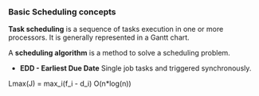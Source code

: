 ### Basic Scheduling concepts

**Task scheduling** is a sequence of tasks execution in one or more processors. It is generally represented in a Gantt chart.

A **scheduling algorithm** is a method to solve a scheduling problem.

* **EDD - Earliest Due Date**
Single job tasks and triggered synchronously.

Lmax(J) = max_i(f_i - d_i)
O(n*log(n))

